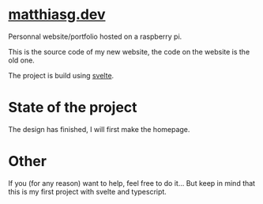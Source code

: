 # [matthiasg.dev](https://matthiasg.dev)

Personnal website/portfolio hosted on a raspberry pi.

This is the source code of my new website, the code on the website is the old one.

The project is build using [svelte](https://svelte.dev/).

# State of the project
The design has finished, I will first make the homepage.

# Other

If you (for any reason) want to help, feel free to do it...
But keep in mind that this is my first project with svelte and typescript.